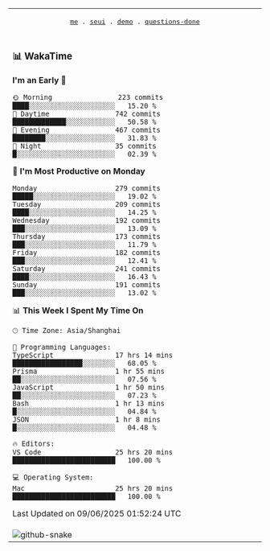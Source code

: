 
<div align="center">

<table>
<tr><td>
  <p align="center">
  <samp>
    <a href="https://github.com/seaeam/seaeam">me</a> .
    <a href="https://github.com/SeaMmMm/se-element">seui</a> .
    <a href="https://github.com/seaeam/project-demo">demo</a> .
    <a href="https://github.com/506-FETL/one-question-per-day">questions-done</a>
    
  </samp>
    </p>
</td></tr>

<tr><td>

### 📊 WakaTime

<!--START_SECTION:waka-->
**I'm an Early 🐤** 

```text
🌞 Morning                223 commits         ████░░░░░░░░░░░░░░░░░░░░░   15.20 % 
🌆 Daytime                742 commits         █████████████░░░░░░░░░░░░   50.58 % 
🌃 Evening                467 commits         ████████░░░░░░░░░░░░░░░░░   31.83 % 
🌙 Night                  35 commits          █░░░░░░░░░░░░░░░░░░░░░░░░   02.39 % 
```
📅 **I'm Most Productive on Monday** 

```text
Monday                   279 commits         █████░░░░░░░░░░░░░░░░░░░░   19.02 % 
Tuesday                  209 commits         ████░░░░░░░░░░░░░░░░░░░░░   14.25 % 
Wednesday                192 commits         ███░░░░░░░░░░░░░░░░░░░░░░   13.09 % 
Thursday                 173 commits         ███░░░░░░░░░░░░░░░░░░░░░░   11.79 % 
Friday                   182 commits         ███░░░░░░░░░░░░░░░░░░░░░░   12.41 % 
Saturday                 241 commits         ████░░░░░░░░░░░░░░░░░░░░░   16.43 % 
Sunday                   191 commits         ███░░░░░░░░░░░░░░░░░░░░░░   13.02 % 
```


📊 **This Week I Spent My Time On** 

```text
🕑︎ Time Zone: Asia/Shanghai

💬 Programming Languages: 
TypeScript               17 hrs 14 mins      █████████████████░░░░░░░░   68.05 % 
Prisma                   1 hr 55 mins        ██░░░░░░░░░░░░░░░░░░░░░░░   07.56 % 
JavaScript               1 hr 50 mins        ██░░░░░░░░░░░░░░░░░░░░░░░   07.23 % 
Bash                     1 hr 13 mins        █░░░░░░░░░░░░░░░░░░░░░░░░   04.84 % 
JSON                     1 hr 8 mins         █░░░░░░░░░░░░░░░░░░░░░░░░   04.48 % 

🔥 Editors: 
VS Code                  25 hrs 20 mins      █████████████████████████   100.00 % 

💻 Operating System: 
Mac                      25 hrs 20 mins      █████████████████████████   100.00 % 
```


 Last Updated on 09/06/2025 01:52:24 UTC
<!--END_SECTION:waka-->
</td></tr>

<tr><td>
  <img alt="github-snake" src="profile-snake-contrib/github-user-contribution.svg"/>
</td></tr>

</table>
